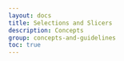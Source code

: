 ```yaml
---
layout: docs
title: Selections and Slicers
description: Concepts
group: concepts-and-guidelines
toc: true
---
```

